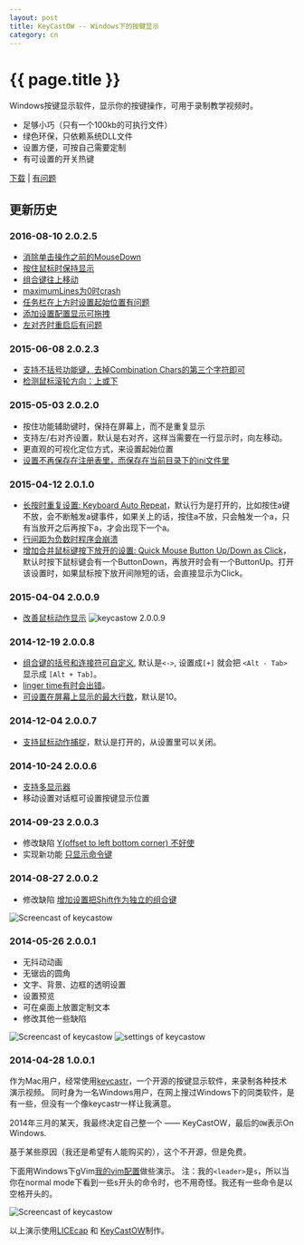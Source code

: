 ```yaml
---
layout: post
title: KeyCastOW -- Windows下的按键显示
category: cn
---
```


{{ page.title }}
================

Windows按键显示软件，显示你的按键操作，可用于录制教学视频时。

* 足够小巧（只有一个100kb的可执行文件）
* 绿色环保，只依赖系统DLL文件
* 设置方便，可按自己需要定制
* 有可设置的开关热键


[下载](/assets/downloads/keycastow.zip) | [有问题](https://github.com/brookhong/brookhong.github.io/issues)

## 更新历史

### 2016-08-10 2.0.2.5
* [消除单击操作之前的MouseDown](https://github.com/brookhong/brookhong.github.io/issues/19)
* [按住鼠标时保持显示](https://github.com/brookhong/brookhong.github.io/issues/27)
* [组合键往上移动](https://github.com/brookhong/brookhong.github.io/issues/32)
* [maximumLines为0时crash](https://github.com/brookhong/brookhong.github.io/issues/38)
* [任务栏在上方时设置起始位置有问题](https://github.com/brookhong/brookhong.github.io/issues/43)
* [添加设置配置显示可拖拽](https://github.com/brookhong/brookhong.github.io/issues/44)
* [左对齐时重启后有问题](https://github.com/brookhong/brookhong.github.io/issues/45)

### 2015-06-08 2.0.2.3
* [支持不括号功能键，去掉Combination Chars的第三个字符即可](https://github.com/brookhong/brookhong.github.io/issues/21)
* [检测鼠标滚轮方向：上或下](https://github.com/brookhong/brookhong.github.io/issues/24)

### 2015-05-03 2.0.2.0
* 按住功能辅助键时，保持在屏幕上，而不是重复显示
* 支持左/右对齐设置，默认是右对齐，这样当需要在一行显示时，向左移动。
* 更直观的可视化定位方式，来设置起始位置
* [设置不再保存在注册表里，而保存在当前目录下的ini文件里](https://github.com/brookhong/brookhong.github.io/issues/16)

### 2015-04-12 2.0.1.0
* [长按时重复设置: Keyboard Auto Repeat](https://github.com/brookhong/brookhong.github.io/issues/9)，默认行为是打开的，比如按住a键不放，会不断触发a键事件，如果关上的话，按住a不放，只会触发一个a，只有当放开之后再按下a，才会出现下一个a。
* [行间距为负数时程序会崩溃](https://github.com/brookhong/brookhong.github.io/issues/15)
* [增加合并鼠标键按下放开的设置: Quick Mouse Button Up/Down as Click](https://github.com/brookhong/brookhong.github.io/issues/15)，默认时按下鼠标键会有一个ButtonDown，再放开时会有一个ButtonUp。打开该设置时，如果鼠标按下放开间隙短的话，会直接显示为Click。

### 2015-04-04 2.0.0.9
* [改善鼠标动作显示](https://github.com/brookhong/brookhong.github.io/issues/14)
![keycastow 2.0.0.9](/assets/images/keycastow2.0.0.9.png)

### 2014-12-19 2.0.0.8
* [组合键的括号和连接符可自定义](https://github.com/brookhong/brookhong.github.io/issues/12), 默认是`<->`, 设置成`[+]` 就会把 `<Alt - Tab>` 显示成 `[Alt + Tab]`。
* [linger time有时会出错](https://github.com/brookhong/brookhong.github.io/issues/13)。
* [可设置在屏幕上显示的最大行数](https://github.com/brookhong/brookhong.github.io/issues/13)，默认是10。

### 2014-12-04 2.0.0.7
* [支持鼠标动作捕捉](https://github.com/brookhong/brookhong.github.io/issues/12)，默认是打开的，从设置里可以关闭。

### 2014-10-24 2.0.0.6
* [支持多显示器](https://github.com/brookhong/brookhong.github.io/issues/11)
* 移动设置对话框可设置按键显示位置

### 2014-09-23 2.0.0.3
* 修改缺陷 [Y(offset to left bottom corner) 不好使](https://github.com/brookhong/brookhong.github.io/issues/8)
* 实现新功能 [只显示命令键](https://github.com/brookhong/brookhong.github.io/issues/7)

### 2014-08-27 2.0.0.2
* 修改缺陷 [增加设置把Shift作为独立的组合键](https://github.com/brookhong/brookhong.github.io/issues/5)

![Screencast of keycastow](/assets/images/keycastow_shift.gif)

### 2014-05-26 2.0.0.1
* 无抖动动画
* 无锯齿的圆角
* 文字、背景、边框的透明设置
* 设置预览
* 可在桌面上放置定制文本
* 修改其他一些缺陷

![Screencast of keycastow](/assets/images/keycastow2.gif)
![settings of keycastow](/assets/images/keycastow.png)

### 2014-04-28 1.0.0.1

作为Mac用户，经常使用[keycastr](https://github.com/sdeken/keycastr)，一个开源的按键显示软件，来录制各种技术演示视频。
同时身为一名Windows用户，在网上搜过Windows下的同类软件，是有一些，但没有一个像keycastr一样让我满意。

2014年三月的某天，我最终决定自己整一个 —— KeyCastOW，最后的`OW`表示On Windows.

基于某些原因（我还是希望有人能购买的），这个不开源，但是免费。

下面用Windows下gVim[我的vim配置](https://github.com/brookhong/vimfiles)做些演示。
注：我的`<leader>`是`s`，所以当你在normal mode下看到一些s开头的命令时，也不用奇怪。我还有一些命令是以空格开头的。

![Screencast of keycastow](/assets/images/keycastow.gif)

以上演示使用[LICEcap](http://www.cockos.com/licecap/) 和 [KeyCastOW](/assets/downloads/keycastow.zip)制作。

